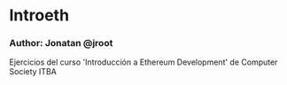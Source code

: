 # Introeth
### Author: Jonatan @jroot

Ejercicios del curso 'Introducción a Ethereum Development' de Computer Society ITBA 